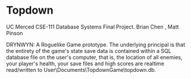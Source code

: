 # Topdown
UC Merced  CSE-111 
Database Systems Final Project.
Brian Chen , Matt Pinson

DRYNWYN: A Roguelike Game prototype. 
The underlying principal is that the entirety of the game's state save data is contained within a SQL database file on the user's computer, that is, the location of all enemies, your player's health, your save files and high scores are realtime read/written to User\Documents\TopdownGame\topdown.db. 
